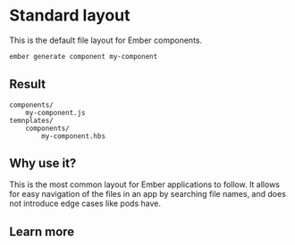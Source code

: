 # Standard layout

This is the default file layout for Ember components.

```sh
ember generate component my-component
```

## Result

```text
components/
    my-component.js
temnplates/
    components/
        my-component.hbs
```

## Why use it?

This is the most common layout for Ember applications to follow. It allows for easy navigation of the files in an app by searching file names, and does not introduce edge cases like pods have.

## Learn more
